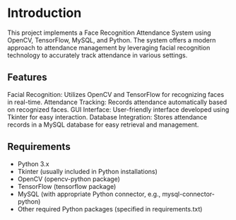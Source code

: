 # Introduction
This project implements a Face Recognition Attendance System using OpenCV, TensorFlow, MySQL, and Python. The system offers a modern approach to attendance management by leveraging facial recognition technology to accurately track attendance in various settings.
## Features
Facial Recognition: Utilizes OpenCV and TensorFlow for recognizing faces in real-time.
Attendance Tracking: Records attendance automatically based on recognized faces.
GUI Interface: User-friendly interface developed using Tkinter for easy interaction.
Database Integration: Stores attendance records in a MySQL database for easy retrieval and management.
## Requirements
- Python 3.x
- Tkinter (usually included in Python installations)
- OpenCV (opencv-python package)
- TensorFlow (tensorflow package)
- MySQL (with appropriate Python connector, e.g., mysql-connector-python)
- Other required Python packages (specified in requirements.txt)
